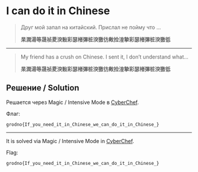 # I can do it in Chinese

> Друг мой запал на китайский. Прислал не пойму что ...
>
> **杲潤湯等晟祯畟湥敤彩瑟楮彃桩湥獥彷敟捡湟摯彩瑟楮彃桩湥獥彽**

---

> My friend has a crush on Chinese. I sent it, I don’t understand what...
>
> **杲潤湯等晟祯畟湥敤彩瑟楮彃桩湥獥彷敟捡湟摯彩瑟楮彃桩湥獥彽**

## Решение / Solution

Решается через Magic / Intensive Mode в [CyberChef](https://gchq.github.io/CyberChef/).

Флаг:

```plain
grodno{If_you_need_it_in_Chinese_we_can_do_it_in_Chinese_}
```

---

It is solved via Magic / Intensive Mode in [CyberChef](https://gchq.github.io/CyberChef/).

Flag:

```plain
grodno{If_you_need_it_in_Chinese_we_can_do_it_in_Chinese_}
```
